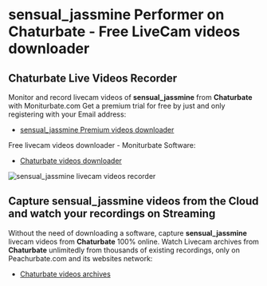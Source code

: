 # sensual_jassmine Performer on Chaturbate - Free LiveCam videos downloader

## Chaturbate Live Videos Recorder

Monitor and record livecam videos of **sensual_jassmine** from **Chaturbate** with Moniturbate.com
Get a premium trial for free by just and only registering with your Email address:
* [sensual_jassmine Premium videos downloader](https://moniturbate.com/request-demo-licence-key.html)

Free livecam videos downloader - Moniturbate Software:
* [Chaturbate videos downloader](https://moniturbate.com/moniturbate-download-software.html)

![sensual_jassmine livecam videos recorder](https://peachurnet.com/templates/moniturbate-software.png)


## Capture sensual_jassmine videos from the Cloud and watch your recordings on Streaming

Without the need of downloading a software, capture **sensual_jassmine** livecam videos from **Chaturbate** 100% online.
Watch Livecam archives from **Chaturbate** unlimitedly from thousands of existing recordings, only on Peachurbate.com and its websites network:
* [Chaturbate videos archives](https://peachurnet.com/)
